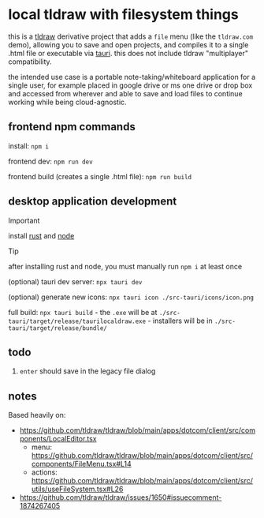 # local tldraw with filesystem things

this is a [tldraw](https://tldraw.dev) derivative project that adds a `file` menu
(like the `tldraw.com` demo), allowing you to save and open projects, and compiles 
it to a single .html file or executable via [tauri](https://tauri.app).
this does not include tldraw "multiplayer" compatibility.

the intended use case is a portable note-taking/whiteboard application for a single user, 
for example placed in google drive or ms one drive or drop box and accessed from wherever 
and able to save and load files to continue working while being cloud-agnostic.

## frontend npm commands

install: `npm i`

frontend dev: `npm run dev`

frontend build (creates a single .html file): `npm run build`

## desktop application development

> [!IMPORTANT]
> install [rust](https://www.rust-lang.org/tools/install) and [node](https://nodejs.org/en/download/package-manager)

> [!TIP]
> after installing rust and node, you must manually run `npm i` at least once

(optional) tauri dev server: `npx tauri dev`

(optional) generate new icons: `npx tauri icon ./src-tauri/icons/icon.png`

full build: `npx tauri build`
	- the `.exe` will be at `./src-tauri/target/release/taurilocaldraw.exe`
	- installers will be in `./src-tauri/target/release/bundle/`

## todo

1. `enter` should save in the legacy file dialog

## notes

Based heavily on:

- https://github.com/tldraw/tldraw/blob/main/apps/dotcom/client/src/components/LocalEditor.tsx
  - menu: https://github.com/tldraw/tldraw/blob/main/apps/dotcom/client/src/components/FileMenu.tsx#L14
  - actions: https://github.com/tldraw/tldraw/blob/main/apps/dotcom/client/src/utils/useFileSystem.tsx#L26
- https://github.com/tldraw/tldraw/issues/1650#issuecomment-1874267405
